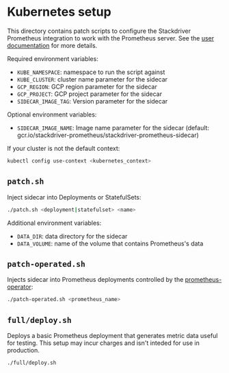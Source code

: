 # Kubernetes setup

This directory contains patch scripts to configure the Stackdriver Prometheus integration to work with the Prometheus server. See the [user documentation](https://cloud.google.com/monitoring/kubernetes-engine/prometheus) for more details.

Required environment variables:
* `KUBE_NAMESPACE`: namespace to run the script against
* `KUBE_CLUSTER`: cluster name parameter for the sidecar
* `GCP_REGION`: GCP region parameter for the sidecar
* `GCP_PROJECT`: GCP project parameter for the sidecar
* `SIDECAR_IMAGE_TAG`: Version parameter for the sidecar

Optional environment variables:
* `SIDECAR_IMAGE_NAME`: Image name parameter for the sidecar (default:
  gcr.io/stackdriver-prometheus/stackdriver-prometheus-sidecar)

If your cluster is not the default context:

```sh
kubectl config use-context <kubernetes_context>
```

## `patch.sh`

Inject sidecar into Deployments or StatefulSets:

```sh
./patch.sh <deployment|statefulset> <name>
```

Additional environment variables:
* `DATA_DIR`: data directory for the sidecar
* `DATA_VOLUME`: name of the volume that contains Prometheus's data

## `patch-operated.sh`

Injects sidecar into Prometheus deployments controlled by the [prometheus-operator](https://github.com/coreos/prometheus-operator):

```sh
./patch-operated.sh <prometheus_name>
```

## `full/deploy.sh`

Deploys a basic Prometheus deployment that generates metric data useful for testing. This setup may incur charges and isn't inteded for use in production.

```sh
./full/deploy.sh
```
